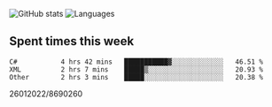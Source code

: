 ![GitHub stats](https://github-readme-stats.vercel.app/api?username=emipa606&theme=github_dark&show_icons=true) 
![Languages](https://github-readme-stats.vercel.app/api/top-langs/?username=emipa606&theme=github_dark&layout=compact)

## Spent times this week
<!--START_SECTION:waka-->

```text
C#           4 hrs 42 mins   ███████████▓░░░░░░░░░░░░░   46.51 %
XML          2 hrs 7 mins    █████▒░░░░░░░░░░░░░░░░░░░   20.93 %
Other        2 hrs 3 mins    █████░░░░░░░░░░░░░░░░░░░░   20.38 %
```

<!--END_SECTION:waka-->


26012022/8690260

